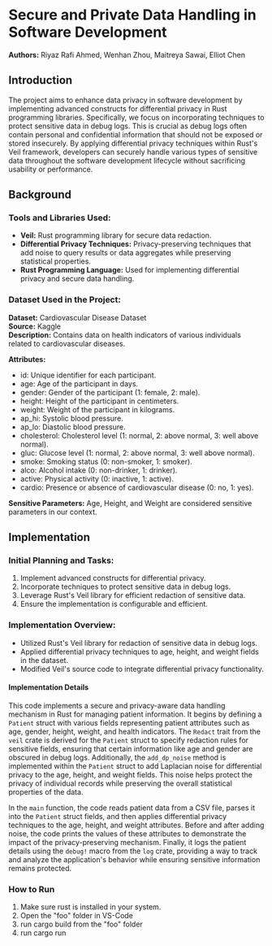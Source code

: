 # Secure and Private Data Handling in Software Development

**Authors:** Riyaz Rafi Ahmed, Wenhan Zhou, Maitreya Sawai, Elliot Chen

## Introduction

The project aims to enhance data privacy in software development by implementing advanced constructs for differential privacy in Rust programming libraries. Specifically, we focus on incorporating techniques to protect sensitive data in debug logs. This is crucial as debug logs often contain personal and confidential information that should not be exposed or stored insecurely. By applying differential privacy techniques within Rust's Veil framework, developers can securely handle various types of sensitive data throughout the software development lifecycle without sacrificing usability or performance.


## Background

### Tools and Libraries Used:

- **Veil:** Rust programming library for secure data redaction.
- **Differential Privacy Techniques:** Privacy-preserving techniques that add noise to query results or data aggregates while preserving statistical properties.
- **Rust Programming Language:** Used for implementing differential privacy and secure data handling.

### Dataset Used in the Project:

**Dataset:** Cardiovascular Disease Dataset  
**Source:** Kaggle  
**Description:** Contains data on health indicators of various individuals related to cardiovascular diseases.

**Attributes:**
- id: Unique identifier for each participant.
- age: Age of the participant in days.
- gender: Gender of the participant (1: female, 2: male).
- height: Height of the participant in centimeters.
- weight: Weight of the participant in kilograms.
- ap_hi: Systolic blood pressure.
- ap_lo: Diastolic blood pressure.
- cholesterol: Cholesterol level (1: normal, 2: above normal, 3: well above normal).
- gluc: Glucose level (1: normal, 2: above normal, 3: well above normal).
- smoke: Smoking status (0: non-smoker, 1: smoker).
- alco: Alcohol intake (0: non-drinker, 1: drinker).
- active: Physical activity (0: inactive, 1: active).
- cardio: Presence or absence of cardiovascular disease (0: no, 1: yes).

**Sensitive Parameters:** Age, Height, and Weight are considered sensitive parameters in our context.

## Implementation

### Initial Planning and Tasks:

1. Implement advanced constructs for differential privacy.
2. Incorporate techniques to protect sensitive data in debug logs.
3. Leverage Rust's Veil library for efficient redaction of sensitive data.
4. Ensure the implementation is configurable and efficient.

### Implementation Overview:

- Utilized Rust's Veil library for redaction of sensitive data in debug logs.
- Applied differential privacy techniques to age, height, and weight fields in the dataset.
- Modified Veil's source code to integrate differential privacy functionality.

#### Implementation Details

This code implements a secure and privacy-aware data handling mechanism in Rust for managing patient information. It begins by defining a `Patient` struct with various fields representing patient attributes such as age, gender, height, weight, and health indicators. The `Redact` trait from the `veil` crate is derived for the `Patient` struct to specify redaction rules for sensitive fields, ensuring that certain information like age and gender are obscured in debug logs. Additionally, the `add_dp_noise` method is implemented within the `Patient` struct to add Laplacian noise for differential privacy to the age, height, and weight fields. This noise helps protect the privacy of individual records while preserving the overall statistical properties of the data.

In the `main` function, the code reads patient data from a CSV file, parses it into the `Patient` struct fields, and then applies differential privacy techniques to the age, height, and weight attributes. Before and after adding noise, the code prints the values of these attributes to demonstrate the impact of the privacy-preserving mechanism. Finally, it logs the patient details using the `debug!` macro from the `log` crate, providing a way to track and analyze the application's behavior while ensuring sensitive information remains protected.

### How to Run

1. Make sure rust is installed in your system.
2. Open the "foo" folder in VS-Code
3. run cargo build from the "foo" folder
4. run cargo run